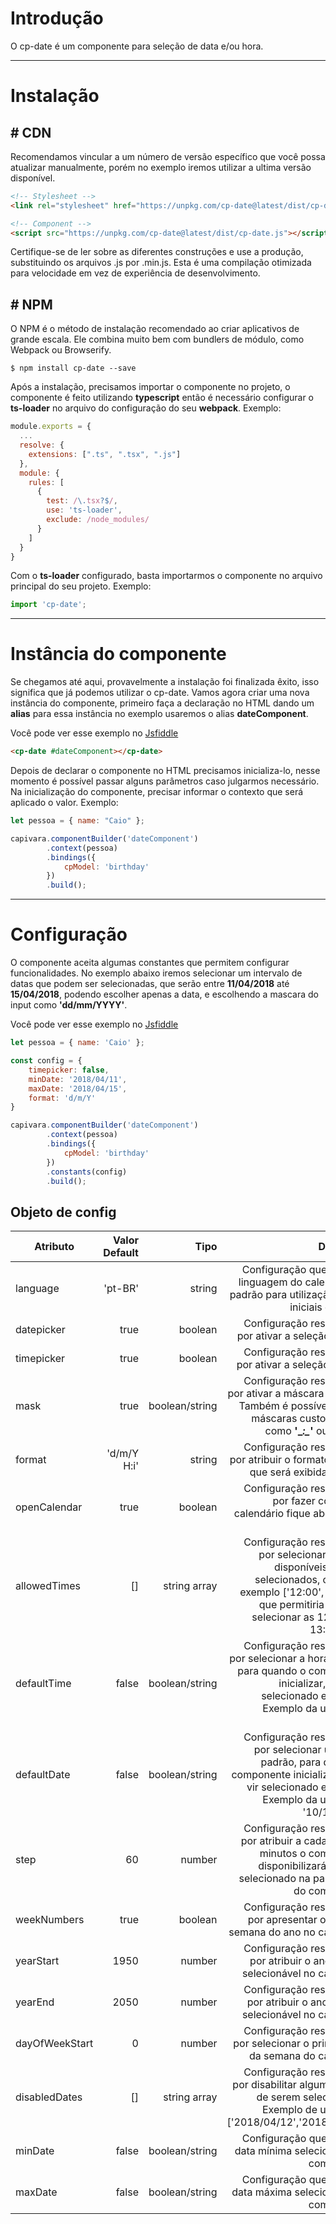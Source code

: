 # Introdução

O cp-date é um componente para seleção de data e/ou hora.

------
# Instalação

## # CDN
Recomendamos vincular a um número de versão específico que você possa atualizar manualmente, porém no exemplo iremos utilizar a ultima versão disponível.
```html
<!-- Stylesheet -->
<link rel="stylesheet" href="https://unpkg.com/cp-date@latest/dist/cp-date.css">

<!-- Component -->
<script src="https://unpkg.com/cp-date@latest/dist/cp-date.js"></script>
```
Certifique-se de ler sobre as diferentes construções e use a produção, substituindo os arquivos .js por .min.js. Esta é uma compilação otimizada para velocidade em vez de experiência de desenvolvimento.

## # NPM
O NPM é o método de instalação recomendado ao criar aplicativos de grande escala. Ele combina muito bem com bundlers de módulo, como Webpack ou Browserify.

```shell
$ npm install cp-date --save
```
Após a instalação, precisamos importar o componente no projeto, o componente é feito utilizando **typescript** então é necessário configurar o **ts-loader** no arquivo do configuração do seu **webpack**. Exemplo:
```javascript
module.exports = {
  ...
  resolve: {
    extensions: [".ts", ".tsx", ".js"]
  },
  module: {
    rules: [
      {
        test: /\.tsx?$/,
        use: 'ts-loader',
        exclude: /node_modules/
      }
    ]
  }
}
```
Com o **ts-loader** configurado, basta importarmos o componente no arquivo principal do seu projeto. Exemplo:
```javascript
import 'cp-date';
```

------
# Instância do componente

Se chegamos até aqui, provavelmente a instalação foi finalizada êxito, isso significa que já podemos utilizar o cp-date.
Vamos agora criar uma nova instância do componente, primeiro faça a declaração no HTML dando um **alias** para essa instância no exemplo usaremos o alias **dateComponent**.

Você pode ver esse exemplo no [Jsfiddle](https://jsfiddle.net/dsd46pq6/3/)

```html
<cp-date #dateComponent></cp-date>
```

Depois de declarar o componente no HTML precisamos inicializa-lo, nesse momento é possível passar alguns parâmetros caso julgarmos necessário.
Na inicialização do componente, precisar informar o contexto que será aplicado o valor. Exemplo:
```javascript
let pessoa = { name: "Caio" };

capivara.componentBuilder('dateComponent')
        .context(pessoa)
        .bindings({
            cpModel: 'birthday'
        })
        .build();
```
------
# Configuração

O componente aceita algumas constantes que permitem configurar funcionalidades. No exemplo abaixo iremos selecionar um intervalo de datas que podem ser selecionadas, que serão entre **11/04/2018** até **15/04/2018**, podendo escolher apenas a data, e escolhendo a mascara do input como **'dd/mm/YYYY'**.

Você pode ver esse exemplo no [Jsfiddle](https://jsfiddle.net/dsd46pq6/6/)

```javascript
let pessoa = { name: 'Caio' };

const config = {
	timepicker: false,
    minDate: '2018/04/11',
    maxDate: '2018/04/15',
    format: 'd/m/Y'
}

capivara.componentBuilder('dateComponent')
        .context(pessoa)
        .bindings({
        	cpModel: 'birthday'
      	})
        .constants(config)
        .build();
```

## Objeto de config
| Atributo| Valor Default      | Tipo          | Descrição |
| ---------------- |----------------:| -------:|---------:|
| language | 'pt-BR' | string | Configuração que define a linguagem do calendário. O padrão para utilização são as iniciais da língua|
| datepicker | true | boolean | Configuração responsável por ativar a seleção de data |
| timepicker | true | boolean | Configuração responsável por ativar a seleção de hora |
| mask | true | boolean/string | Configuração responsável por ativar a máscara do input. Também é possível colocar máscaras customizadas, como **'\__:\__'** ou **'d/m/Y'** |
| format | 'd/m/Y H:i' | string | Configuração responsável por atribuir o formato da data que será exibida na input|
| openCalendar | true | boolean | Configuração responsável por fazer com que o calendário fique aberto todo o tempo |
| allowedTimes | [] | string array | Configuração responsável por selecionar horários disponíveis a serem selecionados, como por exemplo ['12:00', '13:00'], que permitiria somente selecionar as 12:00 e as 13:00 horas |
| defaultTime | false | boolean/string | Configuração responsável por selecionar a hora padrão, para quando o componente inicializar, ele já vir selecionado esta hora. Exemplo da utilização: '13:00' |
| defaultDate | false | boolean/string | Configuração responsável por selecionar uma data padrão, para quando o componente inicializar, ele já vir selecionado esta hora. Exemplo da utilização: '10/12/1993' |
| step | 60 | number | Configuração responsável por atribuir a cada quantos minutos o componente disponibilizará para ser selecionado na parte visual do componente|
| weekNumbers | true | boolean | Configuração responsável por apresentar os dias da semana do ano no calendário |
| yearStart | 1950 | number | Configuração responsável por atribuir o ano mínimo selecionável no calendário | 
| yearEnd | 2050 | number | Configuração responsável por atribuir o ano máximo selecionável no calendário |
| dayOfWeekStart | 0 | number | Configuração responsável por selecionar o primeiro dia da semana do calendário |
| disabledDates | [] | string array | Configuração responsável por disabilitar algumas datas de serem selecionadas. Exemplo de utilização: ['2018/04/12','2018/04/11'] |
| minDate | false | boolean/string | Configuração que define a data mínima selecionável no componente |
| maxDate | false | boolean/string | Configuração que define a data máxima selecionável no componente |
